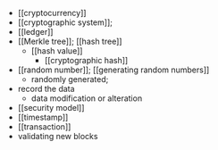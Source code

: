 - [[cryptocurrency]]
- [[cryptographic system]];
- [[ledger]]
- [[Merkle tree]]; [[hash tree]]
    - [[hash value]]
        - [[cryptographic hash]]
- [[random number]]; [[generating random numbers]]
    - randomly generated; 
- record the data
    - data modification or alteration
- [[security model]]
- [[timestamp]]
- [[transaction]]
- validating new blocks
